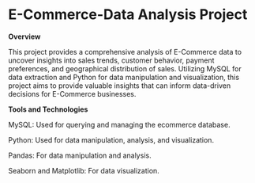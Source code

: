# E-Commerce-Data Analysis Project

**Overview**

This project provides a comprehensive analysis of E-Commerce data to uncover insights into sales trends, customer behavior, payment preferences, and geographical distribution of sales. Utilizing MySQL for data extraction and Python for data manipulation and visualization, this project aims to provide valuable insights that can inform data-driven decisions for E-Commerce businesses.

**Tools and Technologies**

MySQL: Used for querying and managing the ecommerce database.

Python: Used for data manipulation, analysis, and visualization.

Pandas: For data manipulation and analysis.

Seaborn and Matplotlib: For data visualization.
